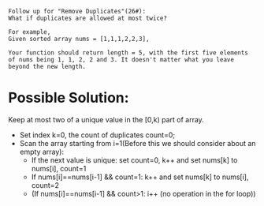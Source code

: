 	Follow up for "Remove Duplicates"(26#):
	What if duplicates are allowed at most twice?

	For example,
	Given sorted array nums = [1,1,1,2,2,3],

	Your function should return length = 5, with the first five elements of nums being 1, 1, 2, 2 and 3. It doesn't matter what you leave beyond the new length.

# Possible Solution:

Keep at most two of a unique value in the [0,k) part of array.

+ Set index k=0, the count of duplicates count=0;
+ Scan the array starting from i=1(Before this we should consider about an empty array):
	+ If the next value is unique: set count=0, k++ and set nums[k] to nums[i], count=1
	+ If nums[i]==nums[i-1] && count=1: k++ and set nums[k] to nums[i], count=2
	+ (If nums[i]==nums[i-1] && count>1: i++ (no operation in the for loop))